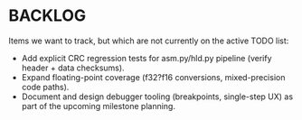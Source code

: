 # BACKLOG

Items we want to track, but which are not currently on the active TODO list:

- Add explicit CRC regression tests for asm.py/hld.py pipeline (verify header + data checksums).
- Expand floating-point coverage (f32?f16 conversions, mixed-precision code paths).
- Document and design debugger tooling (breakpoints, single-step UX) as part of the upcoming milestone planning.

